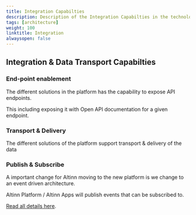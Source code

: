 ```yaml
---
title: Integration Capabilties
description: Description of the Integration Capabilties in the technology architecture
tags: [architecture]
weight: 100
linktitle: Integration
alwaysopen: false
---
```


## Integration & Data Transport Capabilties

### End-point enablement
The different solutions in the platform has the capability to expose API endpoints.

This including exposing it with Open API documentation for a given endpoint. 

### Transport & Delivery
The different solutions of the platform support transport & delivery of the data

### Publish & Subscribe
A important change for Altinn moving to the new platform is we change to an event driven architecture. 

Altinn Platform / Altinn Apps will publish events that can be subscribed to. 

[Read all details here](eventcapabilities).




